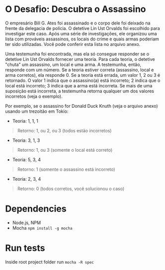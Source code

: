 # O Desafio: Descubra o Assassino

O empresário Bill G. Ates foi assassinado e o corpo dele foi deixado na frente da delegacia de polícia. O detetive Lin Ust Orvalds foi escolhido para investigar este caso. Após uma série de investigações, ele organizou uma lista com prováveis assassinos, os locais do crime e quais armas poderiam ter sido utilizadas. Você pode conferir esta lista no arquivo anexo.

Uma testemunha foi encontrada, mas ela só consegue responder se o detetive Lin Ust Orvalds fornecer uma teoria. Para cada teoria, o detetive "chuta" um assassino, um local e uma arma. A testemunha, então, responde com um número. Se a teoria estiver correta (assassino, local e arma corretos), ela responde 0. Se a teoria está errada, um valor 1, 2 ou 3 é retornado. O valor 1 indica que o assassino(a) está incorreto; 2 indica que o local está incorreto; 3 indica que a arma está incorreta. Se mais de uma suposição está incorreta, a testemunha retorna qualquer um dos valores incorretos (veja o exemplo).

Por exemplo, se o assassino for Donald Duck Knuth (veja o arquivo anexo) usando um trezoitão em Tokio:

- Teoria: 1, 1, 1
> Retorno: 1, ou 2, ou 3 (todos estão incorretos)

- Teoria: 3, 1, 3
> Retorno: 1, ou 3 (somente o local está correto)

- Teoria: 5, 3, 4
> Retorno: 1 (somente o assassino está incorreto)

- Teoria: 2, 3, 4
> Retorno: 0 (todos corretos, você solucionou o caso)

# Dependencies

- Node.js, NPM
- Mocha ```npm install -g mocha```

# Run tests

Inside root project folder run ```mocha -R spec```